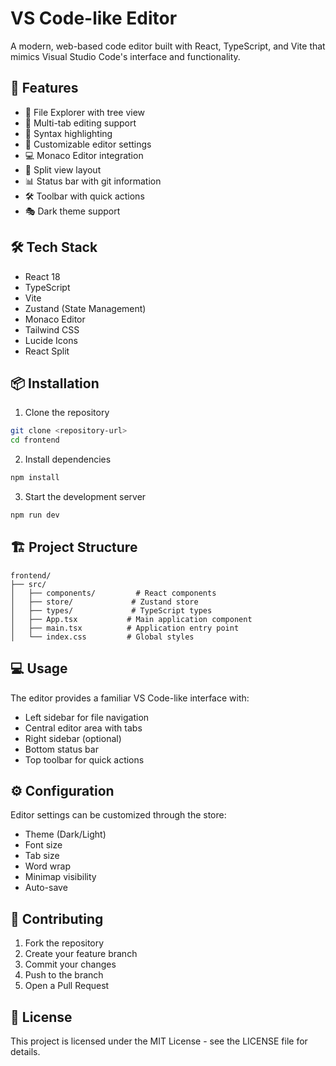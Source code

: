 # VS Code-like Editor

A modern, web-based code editor built with React, TypeScript, and Vite that mimics Visual Studio Code's interface and functionality.

## 🚀 Features

- 📁 File Explorer with tree view
- 📑 Multi-tab editing support
- 🎨 Syntax highlighting
- 🔧 Customizable editor settings
- 💻 Monaco Editor integration
- 🎯 Split view layout
- 📊 Status bar with git information
- 🛠️ Toolbar with quick actions
- 🎭 Dark theme support

## 🛠️ Tech Stack

- React 18
- TypeScript
- Vite
- Zustand (State Management)
- Monaco Editor
- Tailwind CSS
- Lucide Icons
- React Split

## 📦 Installation

1. Clone the repository
```bash
git clone <repository-url>
cd frontend
```

2. Install dependencies
```bash
npm install
```

3. Start the development server
```bash
npm run dev
 ```

## 🏗️ Project Structure
```plaintext
frontend/
├── src/
│   ├── components/         # React components
│   ├── store/             # Zustand store
│   ├── types/             # TypeScript types
│   ├── App.tsx           # Main application component
│   ├── main.tsx          # Application entry point
│   └── index.css         # Global styles
 ```

## 💻 Usage
The editor provides a familiar VS Code-like interface with:

- Left sidebar for file navigation
- Central editor area with tabs
- Right sidebar (optional)
- Bottom status bar
- Top toolbar for quick actions
## ⚙️ Configuration
Editor settings can be customized through the store:

- Theme (Dark/Light)
- Font size
- Tab size
- Word wrap
- Minimap visibility
- Auto-save
## 🤝 Contributing
1. Fork the repository
2. Create your feature branch
3. Commit your changes
4. Push to the branch
5. Open a Pull Request
## 📝 License
This project is licensed under the MIT License - see the LICENSE file for details.
